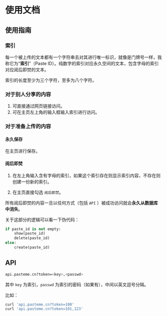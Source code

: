 # 使用文档

## 使用指南

### 索引

每一个被上传的文本都有一个字符串去对其进行唯一标识，就像是门牌号一样，我称它为“**索引**”（Paste ID）。纯数字的索引对应永久空间的文本，包含字母的索引对应阅后即焚的文本。

索引的长度至少为三个字符，至多为八个字符。

### 对于别人分享的内容

1. 可直接通过网页链接访问。
2. 可在主页左上角的输入框输入索引进行访问。

### 对于准备上传的内容

#### 永久保存

在主页进行保存。

#### 阅后即焚

1. 在左上角输入含有字母的索引，如果这个索引存在则显示索引内容，不存在则创建一份新的索引。

2. 在主页直接勾选 `阅后即焚`。

所有阅后即焚的内容一旦以任何方式（包括 `API` ）被成功访问就会**永久从数据库中消失**。

关于这部分的逻辑可以看一下伪代码：

```python
if paste_id is not empty:
    show(paste_id)
    delete(paste_id)
else:
    create(paste_id)
```

## API

```bash
api.pasteme.cn?token=<key>,<passwd>
```

其中 `key` 为索引，`passwd` 为索引的密码（如果有），中间以英文逗号分隔。

比如：

```bash
curl 'api.pasteme.cn?token=100'
curl 'api.pasteme.cn?token=101,123'
```